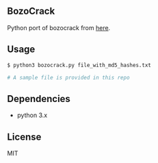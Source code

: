 ## BozoCrack

Python port of bozocrack from [here](https://github.com/juuso/BozoCrack).

## Usage

```bash
$ python3 bozocrack.py file_with_md5_hashes.txt

# A sample file is provided in this repo
```

## Dependencies

* python 3.x

## License

MIT


